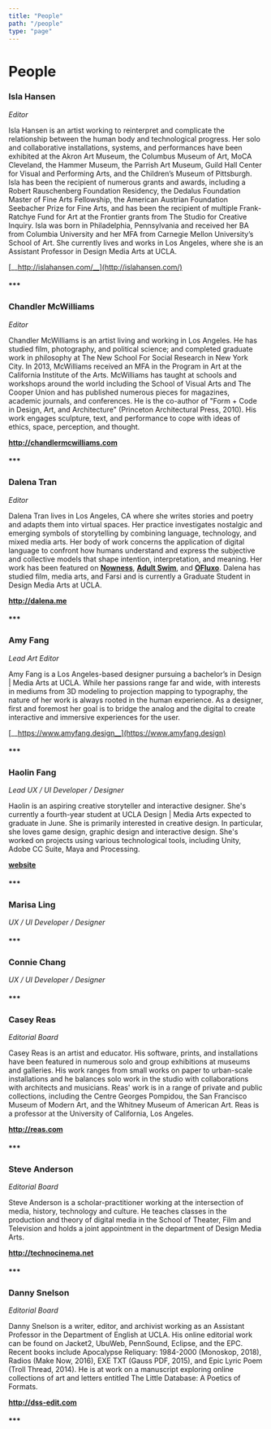 ```yaml
---
title: "People"
path: "/people"
type: "page"
---
```


# People

### **Isla Hansen**
*Editor*

 Isla Hansen is an artist working to reinterpret and complicate the relationship between the human body and technological progress. Her solo and collaborative installations, systems, and performances have been exhibited at the Akron Art Museum, the Columbus Museum of Art, MoCA Cleveland, the Hammer Museum, the Parrish Art Museum, Guild Hall Center for Visual and Performing Arts, and the Children’s Museum of Pittsburgh. Isla has been the recipient of numerous grants and awards, including a Robert Rauschenberg Foundation Residency, the Dedalus Foundation Master of Fine Arts Fellowship, the American Austrian Foundation Seebacher Prize for Fine Arts, and has been the recipient of multiple Frank-Ratchye Fund for Art at the Frontier grants from The Studio for Creative Inquiry. Isla was born in Philadelphia, Pennsylvania and received her BA from Columbia University and her MFA from Carnegie Mellon University’s School of Art. She currently lives and works in Los Angeles, where she is an Assistant Professor in Design Media Arts at UCLA.

 [__http://islahansen.com/__](http://islahansen.com/)

#### ***

 ### **Chandler McWilliams**
*Editor*

Chandler McWilliams is an artist living and working in Los Angeles. He has studied film, photography, and political science; and completed graduate work in philosophy at The New School For Social Research in New York City. In 2013, McWilliams received an MFA in the Program in Art at the California Institute of the Arts. McWilliams has taught at schools and workshops around the world including the School of Visual Arts and The Cooper Union and has published numerous pieces for magazines, academic journals, and conferences. He is the co-author of "Form + Code in Design, Art, and Architecture" (Princeton Architectural Press, 2010). His work engages sculpture, text, and performance to cope with ideas of ethics, space, perception, and thought.

[__http://chandlermcwilliams.com__](http://chandlermcwilliams.com)

#### ***

### **Dalena Tran**
*Editor*

Dalena Tran lives in Los Angeles, CA where she writes stories and poetry and adapts them into virtual spaces. Her practice investigates nostalgic and emerging symbols of storytelling by combining language, technology, and mixed media arts. Her body of work concerns the application of digital language to confront how humans understand and express the subjective and collective models that shape intention, interpretation, and meaning. Her work has been featured on [**Nowness**](https://www.nowness.com/picks/siksya-talon-mckee-caroline-haydon), [**Adult Swim**](https://www.youtube.com/watch?v=6kSm7saCoXQ), and [**OFluxo**](https://www.ofluxo.net/fluxograma34-genesis-revelations-by-yoshitaka-hikawa-jono-mi-lo-art-by-dalena-tran/). Dalena has studied film, media arts, and Farsi and is currently a Graduate Student in Design Media Arts at UCLA.

[__http://dalena.me__](http://dalena.me)

#### ***

### **Amy Fang**
*Lead Art Editor*

Amy Fang is a Los Angeles-based designer pursuing a bachelor’s in Design | Media Arts at UCLA. While her passions range far and wide, with interests in mediums from 3D modeling to projection mapping to typography, the nature of her work is always rooted in the human experience. As a designer, first and foremost her goal is to bridge the analog and the digital to create interactive and immersive experiences for the user.

[__https://www.amyfang.design__](https://www.amyfang.design)

#### ***

### **Haolin Fang**
*Lead UX / UI Developer / Designer*

Haolin is an aspiring creative storyteller and interactive designer. She's currently a fourth-year student at UCLA Design | Media Arts expected to graduate in June. She is primarily interested in creative design. In particular, she loves game design, graphic design and interactive design. She's worked on projects using various technological tools, including Unity, Adobe CC Suite, Maya and Processing.

[__website__](http://users.dma.ucla.edu/~hafang/Portfolio/index.html)

#### ***

### **Marisa Ling**
*UX / UI Developer / Designer*

#### ***

### **Connie Chang**
*UX / UI Developer / Designer*

#### ***

### **Casey Reas**
*Editorial Board*

Casey Reas is an artist and educator. His software, prints, and installations have been featured in numerous solo and group exhibitions at museums and galleries. His work ranges from small works on paper to urban-scale installations and he balances solo work in the studio with collaborations with architects and musicians. Reas' work is in a range of private and public collections, including the Centre Georges Pompidou, the San Francisco Museum of Modern Art, and the Whitney Museum of American Art. Reas is a professor at the University of California, Los Angeles.

[__http://reas.com__](http://reas.com)

#### ***

### **Steve Anderson**
*Editorial Board*

Steve Anderson is a scholar-practitioner working at the intersection of media, history, technology and culture. He teaches classes in the production and theory of digital media in the School of Theater, Film and Television and holds a joint appointment in the department of Design Media Arts.

[__http://technocinema.net__](http://technocinema.net)

#### ***

### **Danny Snelson**
*Editorial Board*

Danny Snelson is a writer, editor, and archivist working as an Assistant Professor in the Department of English at UCLA. His online editorial work can be found on Jacket2, UbuWeb, PennSound, Eclipse, and the EPC. Recent books include Apocalypse Reliquary: 1984-2000 (Monoskop, 2018), Radios (Make Now, 2016), EXE TXT (Gauss PDF, 2015), and Epic Lyric Poem (Troll Thread, 2014). He is at work on a manuscript exploring online collections of art and letters entitled The Little Database: A Poetics of Formats.

[__http://dss-edit.com__](http://dss-edit.com)

#### ***
